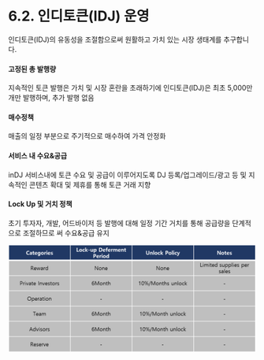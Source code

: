 # 6.2. 인디토큰(IDJ) 운영

인디토큰(IDJ)의 유동성을 조절함으로써 원활하고 가치 있는 시장 생태계를 추구합니다.



#### 고정된 총 발행량

지속적인 토큰 발행은 가치 및 시장 혼란을 초래하기에 인디토큰(IDJ)은 최초 5,000만 개만 발행하며, 추가 발행 없음

#### 매수정책

매출의 일정 부분으로 주기적으로 매수하여 가격 안정화

#### 서비스 내 수요&공급

inDJ 서비스내에 토큰 수요 및 공급이 이루어지도록 DJ 등록/업그레이드/광고 등 및 지속적인 콘텐츠 확대 및 제휴를 통해 토큰 거래 지향

#### Lock Up 및 거치 정책

초기 투자자, 개발, 어드바이저 등 발행에 대해 일정 기간 거치를 통해 공급량을 단계적으로 조절하므로 써 수요&공급 유지



![](<../.gitbook/assets/image (29).png>)
